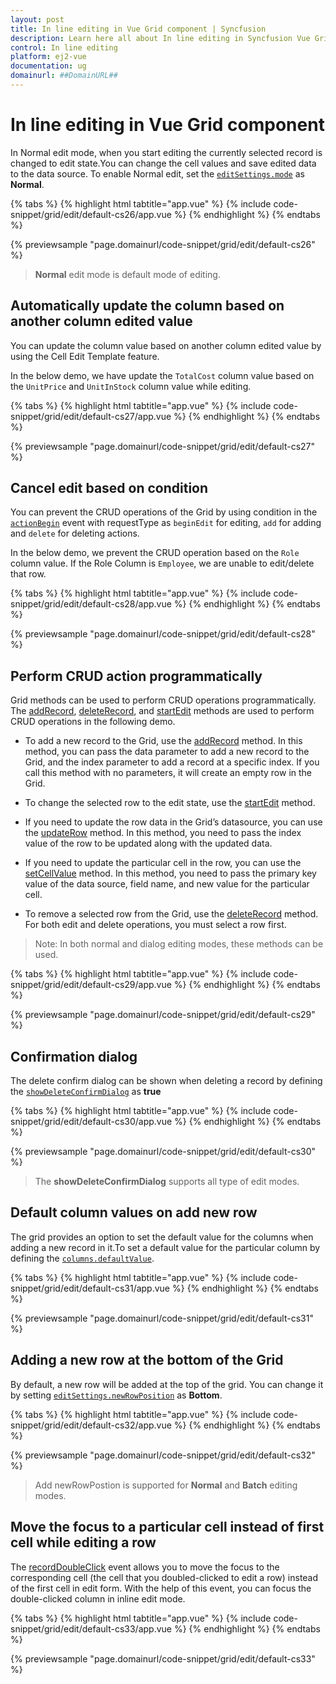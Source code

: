 ```yaml
---
layout: post
title: In line editing in Vue Grid component | Syncfusion
description: Learn here all about In line editing in Syncfusion Vue Grid component of Syncfusion Essential JS 2 and more.
control: In line editing 
platform: ej2-vue
documentation: ug
domainurl: ##DomainURL##
---
```


# In line editing in Vue Grid component

In Normal edit mode, when you start editing the currently selected record is changed to edit state.You can change the cell values and save edited data to the data source.
To enable Normal edit, set the [`editSettings.mode`](https://ej2.syncfusion.com/vue/documentation/api/grid/editSettings/#mode) as **Normal**.

{% tabs %}
{% highlight html tabtitle="app.vue" %}
{% include code-snippet/grid/edit/default-cs26/app.vue %}
{% endhighlight %}
{% endtabs %}
        
{% previewsample "page.domainurl/code-snippet/grid/edit/default-cs26" %}

> **Normal** edit mode is default mode of editing.

## Automatically update the column based on another column edited value

You can update the column value based on another column edited value by using the Cell Edit Template feature.

In the below demo, we have update the `TotalCost` column value based on the `UnitPrice` and `UnitInStock` column value while editing.

{% tabs %}
{% highlight html tabtitle="app.vue" %}
{% include code-snippet/grid/edit/default-cs27/app.vue %}
{% endhighlight %}
{% endtabs %}
        
{% previewsample "page.domainurl/code-snippet/grid/edit/default-cs27" %}

## Cancel edit based on condition

You can prevent the CRUD operations of the Grid by using condition in the [`actionBegin`](https://ej2.syncfusion.com/vue/documentation/api/grid/#actionbegin) event with requestType as `beginEdit` for editing, `add` for adding and `delete` for deleting actions.

In the below demo, we prevent the CRUD operation based on the `Role` column value. If the Role Column is `Employee`, we are unable to edit/delete that row.

{% tabs %}
{% highlight html tabtitle="app.vue" %}
{% include code-snippet/grid/edit/default-cs28/app.vue %}
{% endhighlight %}
{% endtabs %}
        
{% previewsample "page.domainurl/code-snippet/grid/edit/default-cs28" %}

## Perform CRUD action programmatically

Grid methods can be used to perform CRUD operations programmatically. The [addRecord](https://ej2.syncfusion.com/vue/documentation/api/grid/#addrecord), [deleteRecord](https://ej2.syncfusion.com/vue/documentation/api/grid/#deleterecord), and [startEdit](https://ej2.syncfusion.com/vue/documentation/api/grid/#startedit) methods are used to perform CRUD operations in the following demo.

* To add a new record to the Grid, use the [addRecord](https://ej2.syncfusion.com/vue/documentation/api/grid/#addrecord) method. In this method, you can pass the data parameter to add a new record to the Grid, and the index parameter to add a record at a specific index. If you call this method with no parameters, it will create an empty row in the Grid.

* To change the selected row to the edit state, use the [startEdit](https://ej2.syncfusion.com/vue/documentation/api/grid/#startedit) method.

* If you need to update the row data in the Grid’s datasource, you can use the [updateRow](https://ej2.syncfusion.com/vue/documentation/api/grid/#updaterow) method. In this method, you need to pass the index value of the row to be updated along with the updated data.

* If you need to update the particular cell in the row, you can use the [setCellValue](https://ej2.syncfusion.com/vue/documentation/api/grid/#setcellvalue) method. In this method, you need to pass the primary key value of the data source, field name, and new value for the particular cell.

* To remove a selected row from the Grid, use the [deleteRecord](https://ej2.syncfusion.com/vue/documentation/api/grid/#deleterecord) method. For both edit and delete operations, you must select a row first.

>Note: In both normal and dialog editing modes, these methods can be used.

{% tabs %}
{% highlight html tabtitle="app.vue" %}
{% include code-snippet/grid/edit/default-cs29/app.vue %}
{% endhighlight %}
{% endtabs %}
        
{% previewsample "page.domainurl/code-snippet/grid/edit/default-cs29" %}

## Confirmation dialog

The delete confirm dialog can be shown when deleting a record by defining the
[`showDeleteConfirmDialog`](https://ej2.syncfusion.com/vue/documentation/api/grid/editSettings/#showdeleteconfirmdialog) as **true**

{% tabs %}
{% highlight html tabtitle="app.vue" %}
{% include code-snippet/grid/edit/default-cs30/app.vue %}
{% endhighlight %}
{% endtabs %}
        
{% previewsample "page.domainurl/code-snippet/grid/edit/default-cs30" %}

> The **showDeleteConfirmDialog** supports all type of edit modes.

## Default column values on add new row

The grid provides an option to set the default value for the columns when adding a new record in it.To set a default value for the particular column by defining the [`columns.defaultValue`](https://ej2.syncfusion.com/vue/documentation/api/grid/column/#defaultvalue).

{% tabs %}
{% highlight html tabtitle="app.vue" %}
{% include code-snippet/grid/edit/default-cs31/app.vue %}
{% endhighlight %}
{% endtabs %}
        
{% previewsample "page.domainurl/code-snippet/grid/edit/default-cs31" %}

## Adding a new row at the bottom of the Grid

By default, a new row will be added at the top of the grid. You can change it by setting [`editSettings.newRowPosition`](https://ej2.syncfusion.com/vue/documentation/api/grid/editSettings/#newrowposition) as **Bottom**.

{% tabs %}
{% highlight html tabtitle="app.vue" %}
{% include code-snippet/grid/edit/default-cs32/app.vue %}
{% endhighlight %}
{% endtabs %}
        
{% previewsample "page.domainurl/code-snippet/grid/edit/default-cs32" %}

> Add newRowPostion is supported for **Normal** and **Batch** editing modes.

## Move the focus to a particular cell instead of first cell while editing a row

The [recordDoubleClick](https://ej2.syncfusion.com/vue/documentation/api/grid/#recordDoubleClick) event allows you to move the focus to the corresponding cell (the cell that you doubled-clicked to edit a row) instead of the first cell in edit form. With the help of this event, you can focus the double-clicked column in inline edit mode.

{% tabs %}
{% highlight html tabtitle="app.vue" %}
{% include code-snippet/grid/edit/default-cs33/app.vue %}
{% endhighlight %}
{% endtabs %}
        
{% previewsample "page.domainurl/code-snippet/grid/edit/default-cs33" %}